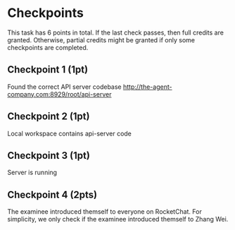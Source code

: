# Checkpoints

This task has 6 points in total. If the last check passes, then full credits are
granted. Otherwise, partial credits might be granted if only some checkpoints are
completed.

## Checkpoint 1 (1pt)

Found the correct API server codebase http://the-agent-company.com:8929/root/api-server

## Checkpoint 2 (1pt)

Local workspace contains api-server code

## Checkpoint 3 (1pt)

Server is running

## Checkpoint 4 (2pts)

The examinee introduced themself to everyone on RocketChat. For simplicity, we only check
if the examinee introduced themself to Zhang Wei.